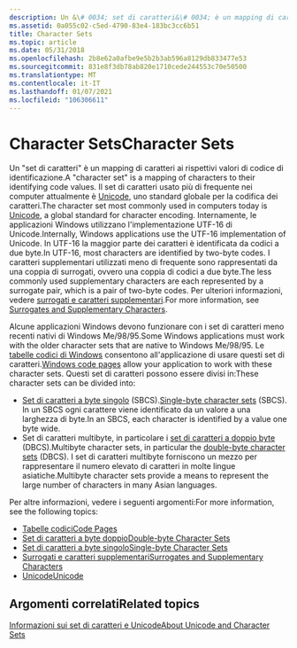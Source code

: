 ```yaml
---
description: Un &\# 0034; set di caratteri&\# 0034; è un mapping di caratteri ai rispettivi valori di codice di identificazione.
ms.assetid: 0a055c02-c5ed-4790-83e4-183bc3cc6b51
title: Character Sets
ms.topic: article
ms.date: 05/31/2018
ms.openlocfilehash: 2b8e62a0afbe9e5b2b3ab596a8129db833477e53
ms.sourcegitcommit: 831e8f3db78ab820e1710cede244553c70e50500
ms.translationtype: MT
ms.contentlocale: it-IT
ms.lasthandoff: 01/07/2021
ms.locfileid: "106306611"
---
```

# <a name="character-sets"></a><span data-ttu-id="89de0-103">Character Sets</span><span class="sxs-lookup"><span data-stu-id="89de0-103">Character Sets</span></span>

<span data-ttu-id="89de0-104">Un "set di caratteri" è un mapping di caratteri ai rispettivi valori di codice di identificazione.</span><span class="sxs-lookup"><span data-stu-id="89de0-104">A "character set" is a mapping of characters to their identifying code values.</span></span> <span data-ttu-id="89de0-105">Il set di caratteri usato più di frequente nei computer attualmente è [Unicode](unicode.md), uno standard globale per la codifica dei caratteri.</span><span class="sxs-lookup"><span data-stu-id="89de0-105">The character set most commonly used in computers today is [Unicode](unicode.md), a global standard for character encoding.</span></span> <span data-ttu-id="89de0-106">Internamente, le applicazioni Windows utilizzano l'implementazione UTF-16 di Unicode.</span><span class="sxs-lookup"><span data-stu-id="89de0-106">Internally, Windows applications use the UTF-16 implementation of Unicode.</span></span> <span data-ttu-id="89de0-107">In UTF-16 la maggior parte dei caratteri è identificata da codici a due byte.</span><span class="sxs-lookup"><span data-stu-id="89de0-107">In UTF-16, most characters are identified by two-byte codes.</span></span> <span data-ttu-id="89de0-108">I caratteri supplementari utilizzati meno di frequente sono rappresentati da una coppia di surrogati, ovvero una coppia di codici a due byte.</span><span class="sxs-lookup"><span data-stu-id="89de0-108">The less commonly used supplementary characters are each represented by a surrogate pair, which is a pair of two-byte codes.</span></span> <span data-ttu-id="89de0-109">Per ulteriori informazioni, vedere [surrogati e caratteri supplementari](surrogates-and-supplementary-characters.md).</span><span class="sxs-lookup"><span data-stu-id="89de0-109">For more information, see [Surrogates and Supplementary Characters](surrogates-and-supplementary-characters.md).</span></span>

<span data-ttu-id="89de0-110">Alcune applicazioni Windows devono funzionare con i set di caratteri meno recenti nativi di Windows Me/98/95.</span><span class="sxs-lookup"><span data-stu-id="89de0-110">Some Windows applications must work with the older character sets that are native to Windows Me/98/95.</span></span> <span data-ttu-id="89de0-111">Le [tabelle codici di Windows](code-pages.md) consentono all'applicazione di usare questi set di caratteri.</span><span class="sxs-lookup"><span data-stu-id="89de0-111">[Windows code pages](code-pages.md) allow your application to work with these character sets.</span></span> <span data-ttu-id="89de0-112">Questi set di caratteri possono essere divisi in:</span><span class="sxs-lookup"><span data-stu-id="89de0-112">These character sets can be divided into:</span></span>

-   <span data-ttu-id="89de0-113">[Set di caratteri a byte singolo](single-byte-character-sets.md) (SBCS).</span><span class="sxs-lookup"><span data-stu-id="89de0-113">[Single-byte character sets](single-byte-character-sets.md) (SBCS).</span></span> <span data-ttu-id="89de0-114">In un SBCS ogni carattere viene identificato da un valore a una larghezza di byte.</span><span class="sxs-lookup"><span data-stu-id="89de0-114">In an SBCS, each character is identified by a value one byte wide.</span></span>
-   <span data-ttu-id="89de0-115">Set di caratteri multibyte, in particolare i [set di caratteri a doppio byte](double-byte-character-sets.md) (DBCS).</span><span class="sxs-lookup"><span data-stu-id="89de0-115">Multibyte character sets, in particular the [double-byte character sets](double-byte-character-sets.md) (DBCS).</span></span> <span data-ttu-id="89de0-116">I set di caratteri multibyte forniscono un mezzo per rappresentare il numero elevato di caratteri in molte lingue asiatiche.</span><span class="sxs-lookup"><span data-stu-id="89de0-116">Multibyte character sets provide a means to represent the large number of characters in many Asian languages.</span></span>

<span data-ttu-id="89de0-117">Per altre informazioni, vedere i seguenti argomenti:</span><span class="sxs-lookup"><span data-stu-id="89de0-117">For more information, see the following topics:</span></span>

-   [<span data-ttu-id="89de0-118">Tabelle codici</span><span class="sxs-lookup"><span data-stu-id="89de0-118">Code Pages</span></span>](code-pages.md)
-   [<span data-ttu-id="89de0-119">Set di caratteri a byte doppio</span><span class="sxs-lookup"><span data-stu-id="89de0-119">Double-byte Character Sets</span></span>](double-byte-character-sets.md)
-   [<span data-ttu-id="89de0-120">Set di caratteri a byte singolo</span><span class="sxs-lookup"><span data-stu-id="89de0-120">Single-byte Character Sets</span></span>](single-byte-character-sets.md)
-   [<span data-ttu-id="89de0-121">Surrogati e caratteri supplementari</span><span class="sxs-lookup"><span data-stu-id="89de0-121">Surrogates and Supplementary Characters</span></span>](surrogates-and-supplementary-characters.md)
-   [<span data-ttu-id="89de0-122">Unicode</span><span class="sxs-lookup"><span data-stu-id="89de0-122">Unicode</span></span>](unicode.md)

## <a name="related-topics"></a><span data-ttu-id="89de0-123">Argomenti correlati</span><span class="sxs-lookup"><span data-stu-id="89de0-123">Related topics</span></span>

<dl> <dt>

[<span data-ttu-id="89de0-124">Informazioni sui set di caratteri e Unicode</span><span class="sxs-lookup"><span data-stu-id="89de0-124">About Unicode and Character Sets</span></span>](about-unicode-and-character-sets.md)
</dt> </dl>

 

 



